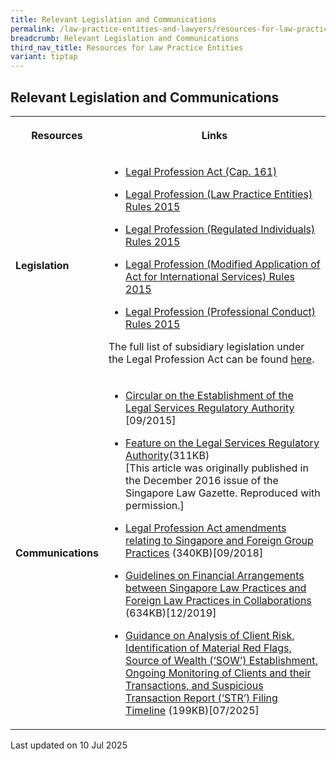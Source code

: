 ```yaml
---
title: Relevant Legislation and Communications
permalink: /law-practice-entities-and-lawyers/resources-for-law-practice-entities/relevant-legislation-and-communications/
breadcrumb: Relevant Legislation and Communications
third_nav_title: Resources for Law Practice Entities
variant: tiptap
---
```

<h2>Relevant Legislation and Communications</h2>
<table style="minWidth: 50px">
<colgroup>
<col>
<col>
</colgroup>
<tbody>
<tr>
<th rowspan="1" colspan="1">
<p>Resources</p>
</th>
<th rowspan="1" colspan="1">
<p>Links</p>
</th>
</tr>
<tr>
<td rowspan="1" colspan="1">
<p><strong>Legislation</strong>
</p>
</td>
<td rowspan="1" colspan="1">
<ul data-tight="true" class="tight">
<li>
<p><a href="https://sso.agc.gov.sg/Act/LPA1966" rel="noopener noreferrer nofollow" target="_blank">Legal Profession Act (Cap. 161)</a>
</p>
</li>
<li>
<p><a href="https://sso.agc.gov.sg/SL/LPA1966-S699-2015#pr59-" rel="noopener noreferrer nofollow" target="_blank">Legal Profession (Law Practice Entities) Rules 2015</a>
</p>
</li>
<li>
<p><a href="https://sso.agc.gov.sg/SL/LPA1966-S701-2015?DocDate=20170914" rel="noopener noreferrer nofollow" target="_blank">Legal Profession (Regulated Individuals) Rules 2015</a>
</p>
</li>
<li>
<p><a href="https://sso.agc.gov.sg/SL/LPA1966-S700-2015?DocDate=20151201" rel="noopener noreferrer nofollow" target="_blank">Legal Profession (Modified Application of Act for International Services) Rules 2015</a>
</p>
</li>
<li>
<p><a href="https://sso.agc.gov.sg/SL/LPA1966-S706-2015?DocDate=20180209" rel="noopener noreferrer nofollow" target="_blank">Legal Profession (Professional Conduct) Rules 2015</a>
</p>
</li>
</ul>
<p>The full list of subsidiary legislation under the Legal Profession Act
can be found <a href="https://sso.agc.gov.sg/Act/LPA1966?ViewType=Sl" rel="noopener noreferrer nofollow" target="_blank">here</a>.</p>
</td>
</tr>
<tr>
<td rowspan="1" colspan="1">
<p><strong>Communications</strong>
</p>
</td>
<td rowspan="1" colspan="1">
<ul>
<li>
<p><a href="/news/announcements/circular-on-the-establishment-of-the-legal-service-regu" rel="noopener noreferrer nofollow" target="_blank">Circular on the Establishment of the Legal Services Regulatory Authority</a> [09/2015]</p>
</li>
<li>
<p><a href="/files/ArticleonLSRADec2016.pdf" rel="noopener noreferrer nofollow" target="_blank">Feature on the Legal Services Regulatory Authority</a>(311KB)
<br>[This article was originally published in the December 2016 issue of the
Singapore Law Gazette. Reproduced with permission.]</p>
</li>
<li>
<p><a href="/files/Singapore_and_Foreign_Group_Practices_7_September_2018.pdf" rel="noopener noreferrer nofollow" target="_blank">Legal Profession Act amendments relating to Singapore and Foreign Group Practices</a> (340KB)[09/2018]</p>
</li>
<li>
<p><a href="/files/LSRA_Guidelines_on_Financial_Arrangements_between_SLPs_and_FLPs_in_Collaborations_December_2019.pdf" rel="noopener noreferrer nofollow" target="_blank">Guidelines on Financial Arrangements between Singapore Law Practices and Foreign Law Practices in Collaborations</a> (634KB)[12/2019]</p>
</li>
<li>
<p><a href="/files/Guidance_on_Analysis_of_Client_Risk__Material_Red_Flags__SOW__Ongoing_Monitoring_and_STR_Filing_Timeline.pdf" rel="noopener noreferrer nofollow" target="_blank">Guidance on Analysis of Client Risk, Identification of Material Red Flags, Source of Wealth (‘SOW’) Establishment, Ongoing Monitoring of Clients and their Transactions, and Suspicious Transaction Report (‘STR’) Filing Timeline</a> (199KB)[07/2025]</p>
</li>
</ul>
</td>
</tr>
</tbody>
</table>
<p>Last updated on 10 Jul 2025</p>